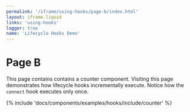 ```yaml
---
permalink: '/iframe/using-hooks/page-b/index.html'
layout: iframe.liquid
links: 'using-hooks'
logger: true
name: 'Lifecycle Hooks Demo'
---
```


# Page B

This page contains contains a counter component. Visiting this page demonstrates how lifecycle hooks incrementally execute. Notice how the `connect` hook executes only once.

{% include 'docs/components/examples/hooks/include/counter' %}
